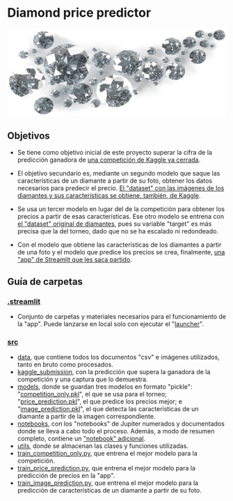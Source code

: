 # Diamond price predictor
<p align="center">
    <img src="/.streamlit/images/front_picture.png" width="1000">
</p>

## Objetivos
- Se tiene como objetivo inicial de este proyecto superar la cifra de la predicción ganadora de [una competición de Kaggle ya cerrada](https://www.kaggle.com/competitions/diamonds-part-datamad0122/).

- El objetivo secundario es, mediante un segundo modelo que saque las características de un diamante a partir de su foto, obtener los datos necesarios para predecir el precio. [El "dataset" con las imágenes de los diamantes y sus características se obtiene, también, de Kaggle](https://www.kaggle.com/datasets/harshitlakhani/natural-diamonds-prices-images).

- Se usa un tercer modelo en lugar del de la competición para obtener los precios a partir de esas características. Ese otro modelo se entrena con [el "dataset" original de diamantes](https://www.kaggle.com/datasets/swatikhedekar/price-prediction-of-diamond), pues su variable "target" es más precisa que la del torneo, dado que no se ha escalado ni redondeado.

- Con el modelo que obtiene las características de los diamantes a partir de una foto y el modelo que predice los precios se crea, finalmente, [una "app" de Streamlit que les saca partido](https://rogerperello-machine-learning-diamon--streamlitfilesmain-bke5k8.streamlit.app/).

## Guía de carpetas
### [.streamlit](/.streamlit)
- Conjunto de carpetas y materiales necesarios para el funcionamiento de la "app". Puede lanzarse en local solo con ejecutar el "[launcher](/.streamlit/launcher.py)".
### [src](/src)
- [data](/src/data), que contiene todos los documentos "csv" e imágenes utilizados, tanto en bruto como procesados.
- [kaggle_submission](/src/kaggle_submission), con la predicción que supera la ganadora de la competición y una captura que lo demuestra.
- [models](/src/models), donde se guardan tres modelos en formato "pickle": "[competition_only.pkl](/src/models/competition_only.pkl)", el que se usa para el torneo; "[price_prediction.pkl](/src/models/price_prediction.pkl)", el que predice los precios mejor; e "[image_prediction.pkl](/src/models/image_prediction.pkl)", el que detecta las características de un diamante a partir de la imagen correspondiente.
- [notebooks](/src/notebooks), con los "notebooks" de Jupiter numerados y documentados donde se lleva a cabo todo el proceso. Además, a modo de resumen completo, contiene un ["notebook" adicional](src/notebooks/project_resume.ipynb).
- [utils](/src/utils), donde se almacenan las clases y funciones utilizadas.
- [train_competition_only.py](/src/train_competition_only.py), que entrena el mejor modelo para la competición.
- [train_price_prediction.py](/src/train_price_prediction.py), que entrena el mejor modelo para la predicción de precios en la "app".
- [train_image_prediction.py](/src/train_image_prediction.py), que entrena el mejor modelo para la predicción de características de un diamante a partir de su foto.
